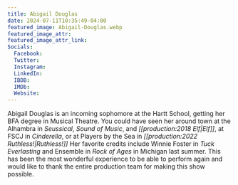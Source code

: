 ```yaml
---
title: Abigail Douglas
date: 2024-07-11T10:35:49-04:00
featured_image: Abigail-Douglas.webp
featured_image_attr: 
featured_image_attr_link: 
Socials:
  Facebook: 
  Twitter: 
  Instagram: 
  LinkedIn: 
  IBDB: 
  IMDb:
  Website: 
---
```

Abigail Douglas is an incoming sophomore at the Hartt School, getting her BFA degree in Musical Theatre. You could have seen her around town at the Alhambra in *Seussical*, *Sound of Music*, and *[[production:2018 Elf|Elf]]*, at FSCJ in *Cinderella*, or at Players by the Sea in *[[production:2022 Ruthless!|Ruthless!]]* Her favorite credits include Winnie Foster in *Tuck Everlasting* and Ensemble in *Rock of Ages* in Michigan last summer. This has been the most wonderful experience to be able to perform again and would like to thank the entire production team for making this show possible.